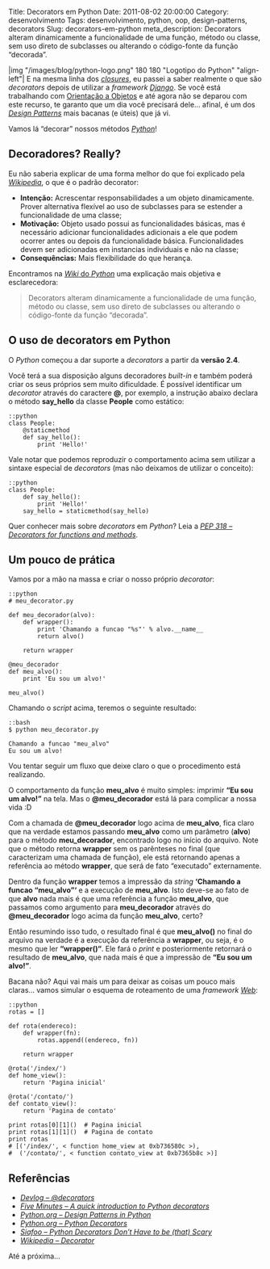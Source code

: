 Title: Decorators em Python
Date: 2011-08-02 20:00:00
Category: desenvolvimento
Tags: desenvolvimento, python, oop, design-patterns, decorators
Slug: decorators-em-python
meta_description: Decorators alteram dinamicamente a funcionalidade de uma função, método ou classe, sem uso direto de subclasses ou alterando o código-fonte da função “decorada”.


|img "/images/blog/python-logo.png" 180 180 "Logotipo do Python" "align-left"|
E na mesma linha dos [*closures*][], eu passei a
saber realmente o que são *decorators* depois de utilizar a *framework*
[*Django*][]. Se você está trabalhando com [Orientação a Objetos][] e
até agora não se deparou com este recurso, te garanto que um dia você
precisará dele… afinal, é um dos [*Design Patterns*][] mais bacanas (e
úteis) que já vi.

Vamos lá “decorar” nossos métodos [*Python*][]!

<!-- PELICAN_END_SUMMARY -->


Decoradores? Really?
--------------------

Eu não saberia explicar de uma forma melhor do que foi explicado pela
[*Wikipedia*][], o que é o padrão decorator:

* **Intenção:** Acrescentar responsabilidades a um objeto
    dinamicamente. Prover alternativa flexível ao uso de subclasses para
    se estender a funcionalidade de uma classe;
* **Motivação:** Objeto usado possui as funcionalidades básicas, mas é
    necessário adicionar funcionalidades adicionais a ele que podem
    ocorrer antes ou depois da funcionalidade básica. Funcionalidades
    devem ser adicionadas em instancias individuais e não na classe;
* **Consequências:** Mais flexibilidade do que herança.

Encontramos na [*Wiki* do *Python*][] uma explicação mais objetiva e
esclarecedora:

> Decorators alteram dinamicamente a funcionalidade de uma função,
> método ou classe, sem uso direto de subclasses ou alterando o
> código-fonte da função “decorada”.


O uso de decorators em Python
-----------------------------

O *Python* começou a dar suporte a *decorators* a partir da **versão
2.4**.

Você terá a sua disposição alguns decoradores *built-in* e também poderá
criar os seus próprios sem muito dificuldade. É possível identificar um
*decorator* através do caractere **@**, por exemplo, a instrução abaixo
declara o método **say\_hello** da classe **People** como estático:

    ::python
    class People:
		@staticmethod
		def say_hello():
			print 'Hello!'


Vale notar que podemos reproduzir o comportamento acima sem utilizar a
sintaxe especial de *decorators* (mas não deixamos de utilizar o
conceito):

    ::python
    class People:
		def say_hello():
			print 'Hello!'
		say_hello = staticmethod(say_hello)


Quer conhecer mais sobre *decorators* em *Python*? Leia a
[*PEP 318 – Decorators for functions and methods*][].


Um pouco de prática
-------------------

Vamos por a mão na massa e criar o nosso próprio *decorator*:

    ::python
	# meu_decorator.py
	
	def meu_decorador(alvo):
		def wrapper():
			print 'Chamando a funcao "%s"' % alvo.__name__
			return alvo()
		
		return wrapper

	@meu_decorador
	def meu_alvo():
		print 'Eu sou um alvo!'

	meu_alvo()


Chamando o *script* acima, teremos o seguinte resultado:

    ::bash
    $ python meu_decorator.py

    Chamando a funcao "meu_alvo"
    Eu sou um alvo!


Vou tentar seguir um fluxo que deixe claro o que o procedimento está
realizando.

O comportamento da função **meu\_alvo** é muito simples: imprimir **“Eu
sou um alvo!”** na tela. Mas o **@meu\_decorador** está lá para
complicar a nossa vida :D

Com a chamada de **@meu\_decorador** logo acima de **meu\_alvo**, fica
claro que na verdade estamos passando **meu\_alvo** como um parâmetro
(**alvo**) para o método **meu\_decorador**, encontrado logo no início
do arquivo. Note que o método retorna **wrapper** sem os parênteses no
final (que caracterizam uma chamada de função), ele está retornando
apenas a referência ao método **wrapper**, que será de fato “executado”
externamente.

Dentro da função **wrapper** temos a impressão da *string* **‘Chamando a
funcao “meu\_alvo”‘** e a execução de **meu\_alvo**. Isto deve-se ao
fato de que **alvo** nada mais é que uma referência a função
**meu\_alvo**, que passamos como argumento para **meu\_decorador**
através do **@meu\_decorador** logo acima da função **meu\_alvo**,
certo?

Então resumindo isso tudo, o resultado final é que **meu\_alvo()** no
final do arquivo na verdade é a execução da referência a **wrapper**, ou
seja, é o mesmo que ler **“wrapper()“**. Ele fará o *print* e
posteriormente retornará o resultado de **meu\_alvo**, que nada mais é
que a impressão de **“Eu sou um alvo!”**.

Bacana não? Aqui vai mais um para deixar as coisas um pouco mais claras…
vamos simular o esquema de roteamento de uma *framework* [*Web*][]:

    ::python
    rotas = []
	
	def rota(endereco):
		def wrapper(fn):
			rotas.append((endereco, fn))
		
		return wrapper
	
	@rota('/index/')
	def home_view():
		return 'Pagina inicial'
	
	@rota('/contato/')
	def contato_view():
		return 'Pagina de contato'
	
	print rotas[0][1]()  # Pagina inicial
	print rotas[1][1]()  # Pagina de contato
	print rotas          
	# [('/index/', < function home_view at 0xb736580c >),
	#  ('/contato/', < function contato_view at 0xb7365b8c >)]


Referências
-----------

* [*Devlog – @decorators*][]
* [*Five Minutes – A quick introduction to Python decorators*][]
* [*Python.org – Design Patterns in Python*][]
* [*Python.org – Python Decorators*][]
* [*Siafoo – Python Decorators Don’t Have to be (that) Scary*][]
* [*Wikipedia – Decorator*][]

Até a próxima…


  [*closures*]: {filename}afinal-o-que-sao-closures.md
    "Afinal, o que são Closures?"
  [*Django*]: {tag}django
    "Leia mais sobre Django"
  [Orientação a Objetos]: {tag}oop
    "Leia mais sobre OOP"
  [*Design Patterns*]: http://pt.wikipedia.org/wiki/Padr%C3%A3o_de_projeto_de_software
    "Conheça os Design Patterns"
  [*Python*]: {tag}python
    "Leia mais sobre Python"
  [*Wikipedia*]: http://pt.wikipedia.org/wiki/Decorator
    "Leia mais sobre o pattern Decorator"
  [*Wiki* do *Python*]: http://wiki.python.org/moin/FrontPage
    "Wiki oficial da linguagem Python"
  [*PEP 318 – Decorators for functions and methods*]: http://www.python.org/dev/peps/pep-0318/
    "Leia mais sobre a PEP318"
  [*Web*]: {tag}web
  [*Devlog – @decorators*]: http://devlog.waltercruz.com/python_decorators
    "Walter Cruz em um excelente post sobre Decorators em Python"
  [*Five Minutes – A quick introduction to Python decorators*]: http://www.fiveminutes.eu/a-quick-introduction-to-python-decorators/
    "Uma introdução rápida aos decorators em Python. Muito bom!"
  [*Python.org – Design Patterns in Python*]: http://www.python.org/workshops/1997-10/proceedings/savikko.html
    "Padrões de Projetos em Python."
  [*Python.org – Python Decorators*]: http://wiki.python.org/moin/PythonDecorators
    "Decorators em Python, direto da Wiki oficial do Python"
  [*Siafoo – Python Decorators Don’t Have to be (that) Scary*]: http://www.siafoo.net/article/68
    "Decorators em Python não precisam ser assustadores. Um ótimo artigo."
  [*Wikipedia – Decorator*]: http://pt.wikipedia.org/wiki/Decorator
    "Leia mais na Wikipedia sobre Decorators"
